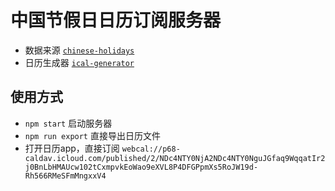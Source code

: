 # 中国节假日日历订阅服务器

- 数据来源 [`chinese-holidays`](https://github.com/bastengao/chinese-holidays-node#readme)
- 日历生成器 [`ical-generator`](https://github.com/sebbo2002/ical-generator)

## 使用方式
- `npm start` 启动服务器
- `npm run export` 直接导出日历文件
- 打开日历app，直接订阅 `webcal://p68-caldav.icloud.com/published/2/NDc4NTY0NjA2NDc4NTY0NguJGfaq9WqqatIr2j0BnLbHMAUcw102tCxmpvkEoWao9eXVL8P4DFGPpmXs5RoJW19d-Rh566RMeSFmMngxxV4`
